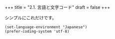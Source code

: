 +++
title = "2.1. 言語と文字コード"
draft = false
+++

シンプルにこれだけです。

```elisp
(set-language-environment "Japanese")
(prefer-coding-system 'utf-8)
```
